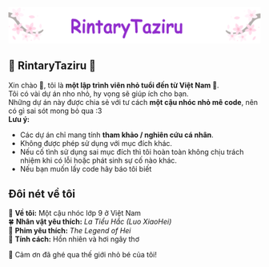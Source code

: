 ![Mô tả ảnh](/images/np.png)
## 🌿 RintaryTaziru 🍁

Xin chào 🍁, tôi là **một lập trình viên nhỏ tuổi đến từ Việt Nam 🍨**.  
Tôi có vài dự án nho nhỏ, hy vọng sẽ giúp ích cho bạn. <br>
Những dự án này được chia sẻ với tư cách **một cậu nhóc nhỏ mê code**, nên có gì sai sót mong bỏ qua :3 <br/>
**Lưu ý:**
- Các dự án chỉ mang tính **tham khảo / nghiên cứu cá nhân**.
- Không được phép sử dụng với mục đích khác.
- Nếu cố tình sử dụng sai mục đích thì tôi hoàn toàn không chịu trách nhiệm khi có lỗi hoặc phát sinh sự cố nào khác.
- Nếu bạn muốn lấy code hãy báo tôi biết

## Đôi nét về tôi <br>
🍁 **Về tôi:** Một cậu nhóc lớp 9 ở Việt Nam <br>
🍀 **Nhân vật yêu thích:** *La Tiểu Hắc (Luo XiaoHei)* <br>
🥞 **Phim yêu thích:** *The Legend of Hei* <br>
🌱 **Tính cách:** Hồn nhiên và hơi ngây thơ <br>

🍨 Cảm ơn đã ghé qua thế giới nhỏ bé của tôi!
